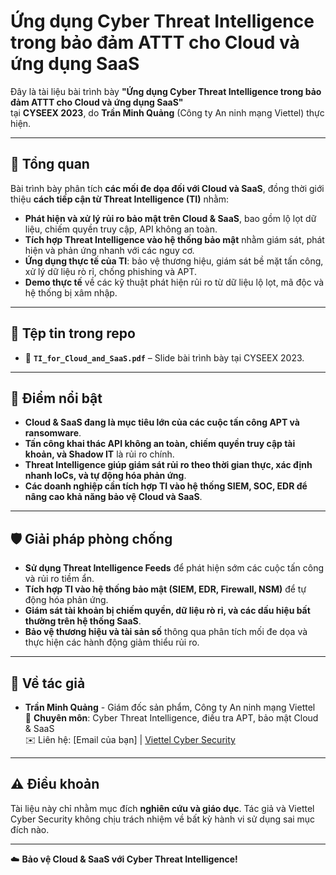 # Ứng dụng Cyber Threat Intelligence trong bảo đảm ATTT cho Cloud và ứng dụng SaaS

Đây là tài liệu bài trình bày **"Ứng dụng Cyber Threat Intelligence trong bảo đảm ATTT cho Cloud và ứng dụng SaaS"**  
tại **CYSEEX 2023**, do **Trần Minh Quảng** (Công ty An ninh mạng Viettel) thực hiện.

---

## 📌 Tổng quan
Bài trình bày phân tích **các mối đe dọa đối với Cloud và SaaS**, đồng thời giới thiệu **cách tiếp cận từ Threat Intelligence (TI)** nhằm:
- **Phát hiện và xử lý rủi ro bảo mật trên Cloud & SaaS**, bao gồm lộ lọt dữ liệu, chiếm quyền truy cập, API không an toàn.
- **Tích hợp Threat Intelligence vào hệ thống bảo mật** nhằm giám sát, phát hiện và phản ứng nhanh với các nguy cơ.
- **Ứng dụng thực tế của TI**: bảo vệ thương hiệu, giám sát bề mặt tấn công, xử lý dữ liệu rò rỉ, chống phishing và APT.
- **Demo thực tế** về các kỹ thuật phát hiện rủi ro từ dữ liệu lộ lọt, mã độc và hệ thống bị xâm nhập.

---

## 📂 Tệp tin trong repo
- 📄 **`TI_for_Cloud_and_SaaS.pdf`** – Slide bài trình bày tại CYSEEX 2023.

---

## 🚀 Điểm nổi bật
- **Cloud & SaaS đang là mục tiêu lớn của các cuộc tấn công APT và ransomware**.
- **Tấn công khai thác API không an toàn, chiếm quyền truy cập tài khoản, và Shadow IT** là rủi ro chính.
- **Threat Intelligence giúp giám sát rủi ro theo thời gian thực, xác định nhanh IoCs, và tự động hóa phản ứng**.
- **Các doanh nghiệp cần tích hợp TI vào hệ thống SIEM, SOC, EDR để nâng cao khả năng bảo vệ Cloud và SaaS**.

---

## 🛡 Giải pháp phòng chống
- **Sử dụng Threat Intelligence Feeds** để phát hiện sớm các cuộc tấn công và rủi ro tiềm ẩn.
- **Tích hợp TI vào hệ thống bảo mật (SIEM, EDR, Firewall, NSM)** để tự động hóa phản ứng.
- **Giám sát tài khoản bị chiếm quyền, dữ liệu rò rỉ, và các dấu hiệu bất thường trên hệ thống SaaS**.
- **Bảo vệ thương hiệu và tài sản số** thông qua phân tích mối đe dọa và thực hiện các hành động giảm thiểu rủi ro.

---

## 📢 Về tác giả
- **Trần Minh Quảng** - Giám đốc sản phẩm, Công ty An ninh mạng Viettel  
  📍 **Chuyên môn**: Cyber Threat Intelligence, điều tra APT, bảo mật Cloud & SaaS  
  ✉️ Liên hệ: [Email của bạn] | [Viettel Cyber Security](https://viettelcybersecurity.com)

---

## ⚠️ Điều khoản
Tài liệu này chỉ nhằm mục đích **nghiên cứu và giáo dục**. Tác giả và Viettel Cyber Security không chịu trách nhiệm về bất kỳ hành vi sử dụng sai mục đích nào.

---

☁️ **Bảo vệ Cloud & SaaS với Cyber Threat Intelligence!**
